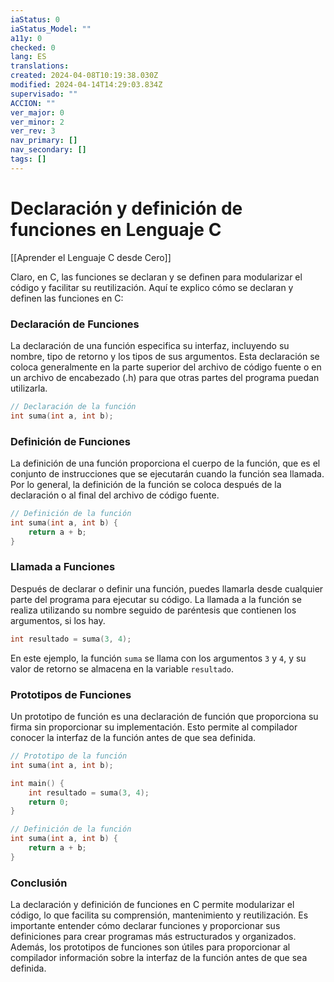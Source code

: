 ```yaml
---
iaStatus: 0
iaStatus_Model: ""
a11y: 0
checked: 0
lang: ES
translations: 
created: 2024-04-08T10:19:38.030Z
modified: 2024-04-14T14:29:03.834Z
supervisado: ""
ACCION: ""
ver_major: 0
ver_minor: 2
ver_rev: 3
nav_primary: []
nav_secondary: []
tags: []
---
```

# Declaración y definición de funciones en Lenguaje C

[[Aprender el Lenguaje C desde Cero]]

Claro, en C, las funciones se declaran y se definen para modularizar el código y facilitar su reutilización. Aquí te explico cómo se declaran y definen las funciones en C:

### Declaración de Funciones

La declaración de una función especifica su interfaz, incluyendo su nombre, tipo de retorno y los tipos de sus argumentos. Esta declaración se coloca generalmente en la parte superior del archivo de código fuente o en un archivo de encabezado (.h) para que otras partes del programa puedan utilizarla.

```c
// Declaración de la función
int suma(int a, int b);
```

### Definición de Funciones

La definición de una función proporciona el cuerpo de la función, que es el conjunto de instrucciones que se ejecutarán cuando la función sea llamada. Por lo general, la definición de la función se coloca después de la declaración o al final del archivo de código fuente.

```c
// Definición de la función
int suma(int a, int b) {
    return a + b;
}
```

### Llamada a Funciones

Después de declarar o definir una función, puedes llamarla desde cualquier parte del programa para ejecutar su código. La llamada a la función se realiza utilizando su nombre seguido de paréntesis que contienen los argumentos, si los hay.

```c
int resultado = suma(3, 4);
```

En este ejemplo, la función `suma` se llama con los argumentos `3` y `4`, y su valor de retorno se almacena en la variable `resultado`.

### Prototipos de Funciones

Un prototipo de función es una declaración de función que proporciona su firma sin proporcionar su implementación. Esto permite al compilador conocer la interfaz de la función antes de que sea definida.

```c
// Prototipo de la función
int suma(int a, int b);

int main() {
    int resultado = suma(3, 4);
    return 0;
}

// Definición de la función
int suma(int a, int b) {
    return a + b;
}
```

### Conclusión

La declaración y definición de funciones en C permite modularizar el código, lo que facilita su comprensión, mantenimiento y reutilización. Es importante entender cómo declarar funciones y proporcionar sus definiciones para crear programas más estructurados y organizados. Además, los prototipos de funciones son útiles para proporcionar al compilador información sobre la interfaz de la función antes de que sea definida.